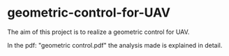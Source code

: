 # geometric-control-for-UAV
The aim of this project is to realize a geometric control for UAV.

In the pdf: "geometric control.pdf" the analysis made is explained in detail.

